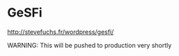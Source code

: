 GeSFi
=====

http://stevefuchs.fr/wordpress/gesfi/




WARNING:
This will be pushed to production very shortly